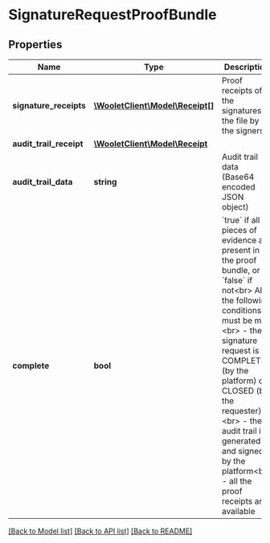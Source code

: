 # SignatureRequestProofBundle

## Properties
Name | Type | Description | Notes
------------ | ------------- | ------------- | -------------
**signature_receipts** | [**\WooletClient\Model\Receipt[]**](Receipt.md) | Proof receipts of the signatures of the file by the signers | [optional] 
**audit_trail_receipt** | [**\WooletClient\Model\Receipt**](Receipt.md) |  | [optional] 
**audit_trail_data** | **string** | Audit trail data (Base64 encoded JSON object) | [optional] 
**complete** | **bool** | &#x60;true&#x60; if all pieces of evidence are present in the proof bundle, or &#x60;false&#x60; if not&lt;br&gt; All the following conditions must be met:&lt;br&gt; - the signature request is COMPLETED (by the platform) or CLOSED (by the requester)&lt;br&gt; - the audit trail is generated and signed by the platform&lt;br&gt; - all the proof receipts are available | [optional] 

[[Back to Model list]](../../README.md#documentation-for-models) [[Back to API list]](../../README.md#documentation-for-api-endpoints) [[Back to README]](../../README.md)

